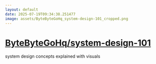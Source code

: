 ```yaml
---
layout: default
date: 2025-07-19T09:34:38.251477
image: assets/ByteByteGoHq_system-design-101_cropped.png
---
```


# [ByteByteGoHq/system-design-101](https://github.com/ByteByteGoHq/system-design-101)

system design concepts explained with visuals
